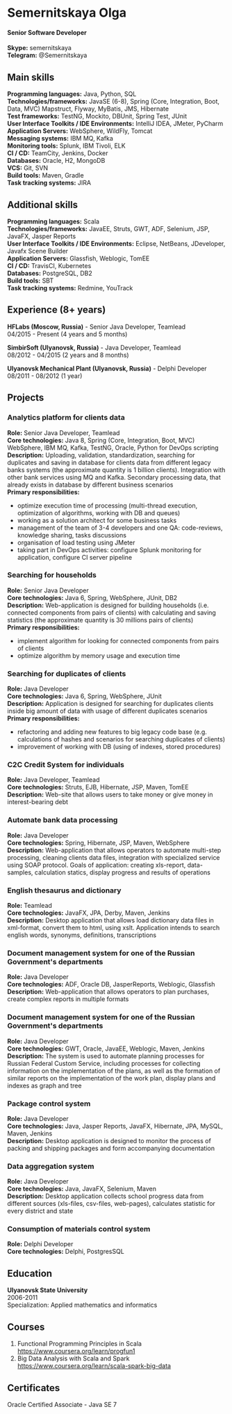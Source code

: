 # Semernitskaya Olga
#### Senior Software Developer

__Skype:__ semernitskaya   
__Telegram:__ @Semernitskaya   

## Main skills   

__Programming languages:__ Java, Python, SQL      
__Technologies/frameworks:__ JavaSE (6-8), Spring (Core, Integration, Boot, Data, MVC) Mapstruct, Flyway, MyBatis, JMS, Hibernate   
__Test frameworks:__ TestNG, Mockito, DBUnit, Spring Test, JUnit   
__User Interface Toolkits / IDE Environments:__ IntelliJ IDEA, JMeter, PyCharm   
__Application Servers:__ WebSphere, WildFly, Tomcat   
__Messaging systems:__ IBM MQ, Kafka   
__Monitoring tools:__ Splunk, IBM Tivoli, ELK    
__CI / CD:__ TeamCity, Jenkins, Docker   
__Databases:__ Oracle, H2, MongoDB   
__VCS:__ Git, SVN   
__Build tools:__ Maven, Gradle      
__Task tracking systems:__ JIRA      

## Additional skills   

__Programming languages:__ Scala      
__Technologies/frameworks:__ JavaEE, Struts, GWT, ADF, Selenium, JSP, JavaFX, Jasper Reports    
__User Interface Toolkits / IDE Environments:__ Eclipse, NetBeans, JDeveloper, Javafx Scene Builder    
__Application Servers:__ Glassfish, Weblogic, TomEE   
__CI / CD:__ TravisCI, Kubernetes    
__Databases:__ PostgreSQL, DB2   
__Build tools:__ SBT   
__Task tracking systems:__ Redmine, YouTrack    

## Experience (8+ years)
__HFLabs (Moscow, Russia)__ - Senior Java Developer, Teamlead   
04/2015 - Present (4 years and 5 months)   
   
__SimbirSoft (Ulyanovsk, Russia)__ - Java Developer, Teamlead      
08/2012 - 04/2015 (2 years and 8 months)
      
__Ulyanovsk Mechanical Plant (Ulyanovsk, Russia)__ - Delphi Developer   
08/2011 - 08/2012 (1 year)   

## Projects 
### Analytics platform for clients data  
**Role:** Senior Java Developer, Teamlead  
**Core technologies:** Java 8, Spring (Core, Integration, Boot, MVC) 
WebSphere, IBM MQ, Kafka, TestNG, Oracle, Python for DevOps scripting     
**Description:** Uploading, validation, standardization, searching for duplicates and saving in database
for clients data from different legacy banks systems (the approximate quantity is 1 billion 
clients). Integration with other bank services using MQ and Kafka. Secondary processing data, 
that already exists in database by different business scenarios   
**Primary responsibilities:**  
* optimize execution time of processing (multi-thread execution, optimization of algorithms, working with DB and queues)
* working as a solution architect for some business tasks 
* management of the team of 3-4 developers and one QA: code-reviews, knowledge sharing, tasks discussions  
* organisation of load testing using JMeter 
* taking part in DevOps activities: configure Splunk monitoring for application, configure CI server pipeline
### Searching for households   
**Role:** Senior Java Developer  
**Core technologies:** Java 6, Spring, WebSphere, JUnit, DB2   
**Description:** Web-application is designed for building households (i.e. connected components from pairs of clients) 
with calculating and saving statistics (the approximate quantity is 30 millions pairs of clients)    
**Primary responsibilities:** 
* implement algorithm for looking for connected components from pairs of clients  
* optimize algorithm by memory usage and execution time   
### Searching for duplicates of clients   
**Role:** Java Developer   
**Core technologies:** Java 6, Spring, WebSphere, JUnit   
**Description:** Application is designed for searching for duplicates clients inside big amount of data 
with usage of different duplicates scenarios  
**Primary responsibilities:** 
* refactoring and adding new features to big legacy code base (e.g. calculations of hashes and scenarios for searching duplicates of clients)
* improvement of working with DB (using of indexes, stored procedures)   
### C2C Credit System for individuals  
**Role:** Java Developer, Teamlead   
**Core technologies:**  Struts, EJB, Hibernate, JSP, Maven, TomEE   
**Description:** Web-site that allows users to take money or give money in interest-bearing debt   
### Automate bank data processing   
**Role:** Java Developer   
**Core technologies:**  Spring, Hibernate, JSP, Maven, WebSphere    
**Description:** Web-application that allows operators to automate multi-step processing, cleaning clients data files, integration with specialized service using SOAP protocol. Goals of application: creating xls-report, data-samples, calculation statics, display progress and results of operations   
### English thesaurus and dictionary   
**Role:** Teamlead    
**Core technologies:**  JavaFX, JPA, Derby, Maven, Jenkins    
**Description:** Desktop application that allows load dictionary data files in xml-format, convert them to html, using xslt. Application intends to search english words, synonyms, definitions, transcriptions
### Document management system for one of the Russian Government's departments  
**Role:** Java Developer    
**Core technologies:** ADF, Oracle DB, JasperReports, Weblogic, Glassfish    
**Description:** Web-application that allows operators to plan purchases, create complex reports in multiple formats  
### Document management system for one of the Russian Government's departments   
**Role:** Java Developer   
**Core technologies:**  GWT, Oracle, JavaEE, Weblogic, Maven, Jenkins    
**Description:** The system is used to automate planning processes for Russian Federal Custom Service, including processes for collecting information on the implementation of the plans, as well as the formation of similar reports on the implementation of the work plan,  display plans and indexes as graph and tree   
### Package control system   
**Role:** Java Developer   
**Core technologies:**  Java, Jasper Reports, JavaFX, Hibernate, JPA, MySQL, Maven, Jenkins   
**Description:** Desktop application is designed to monitor the process of packing and shipping packages and form accompanying documentation   
### Data aggregation system   
**Role:** Java Developer   
**Core technologies:**  Java, JavaFX, Selenium, Maven   
**Description:** Desktop application collects school progress data from different sources (xls-files, csv-files, web-pages), calculates statistic for every district and state   
### Consumption of materials control system   
**Role:** Delphi Developer   
**Core technologies:** Delphi, PostgresSQL    

## Education   
__Ulyanovsk State University__   
2006-2011   
Specialization: Applied mathematics and informatics

## Courses
1. Functional Programming Principles in Scala https://www.coursera.org/learn/progfun1
1. Big Data Analysis with Scala and Spark https://www.coursera.org/learn/scala-spark-big-data

## Certificates
Oracle Certified Associate - Java SE 7